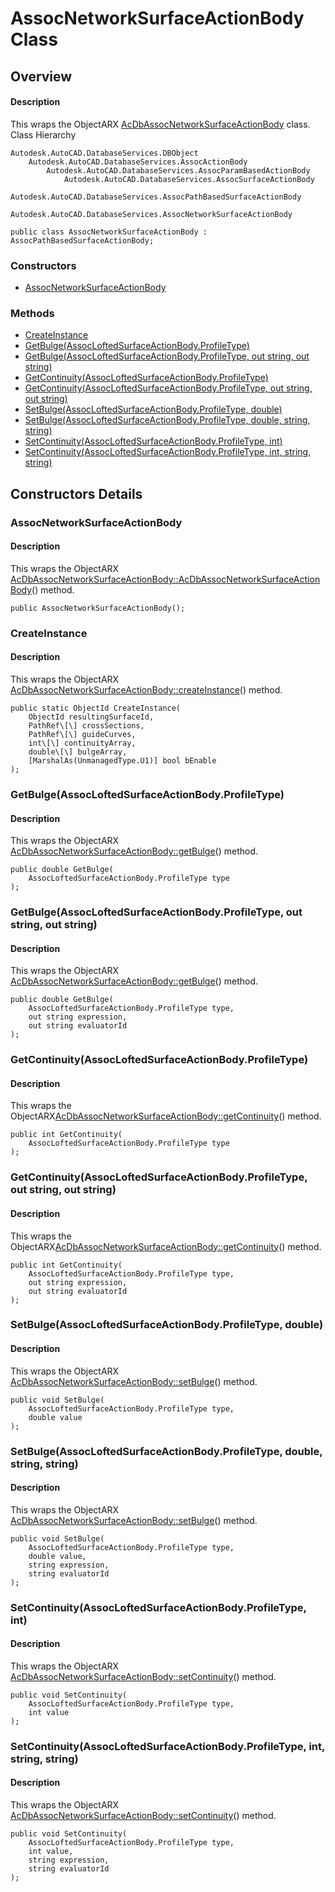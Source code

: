 # AssocNetworkSurfaceActionBody Class

## Overview

#### Description
This wraps the ObjectARX [AcDbAssocNetworkSurfaceActionBody](AcDbAssocNetworkSurfaceActionBody.md) class.
Class Hierarchy
```text
Autodesk.AutoCAD.DatabaseServices.DBObject
    Autodesk.AutoCAD.DatabaseServices.AssocActionBody
        Autodesk.AutoCAD.DatabaseServices.AssocParamBasedActionBody
            Autodesk.AutoCAD.DatabaseServices.AssocSurfaceActionBody
                Autodesk.AutoCAD.DatabaseServices.AssocPathBasedSurfaceActionBody
                    Autodesk.AutoCAD.DatabaseServices.AssocNetworkSurfaceActionBody
```

```text
public class AssocNetworkSurfaceActionBody : AssocPathBasedSurfaceActionBody;
```

### Constructors

- [AssocNetworkSurfaceActionBody](#assocnetworksurfaceactionbody)

### Methods

- [CreateInstance](#createinstance)
- [GetBulge(AssocLoftedSurfaceActionBody.ProfileType)](#getbulge(assocloftedsurfaceactionbody.profiletype))
- [GetBulge(AssocLoftedSurfaceActionBody.ProfileType, out string, out string)](#getbulge(assocloftedsurfaceactionbody.profiletype,-out-string,-out-string))
- [GetContinuity(AssocLoftedSurfaceActionBody.ProfileType)](#getcontinuity(assocloftedsurfaceactionbody.profiletype))
- [GetContinuity(AssocLoftedSurfaceActionBody.ProfileType, out string, out string)](#getcontinuity(assocloftedsurfaceactionbody.profiletype,-out-string,-out-string))
- [SetBulge(AssocLoftedSurfaceActionBody.ProfileType, double)](#setbulge(assocloftedsurfaceactionbody.profiletype,-double))
- [SetBulge(AssocLoftedSurfaceActionBody.ProfileType, double, string, string)](#setbulge(assocloftedsurfaceactionbody.profiletype,-double,-string,-string))
- [SetContinuity(AssocLoftedSurfaceActionBody.ProfileType, int)](#setcontinuity(assocloftedsurfaceactionbody.profiletype,-int))
- [SetContinuity(AssocLoftedSurfaceActionBody.ProfileType, int, string, string)](#setcontinuity(assocloftedsurfaceactionbody.profiletype,-int,-string,-string))


## Constructors Details

### AssocNetworkSurfaceActionBody

#### Description
This wraps the ObjectARX [AcDbAssocNetworkSurfaceActionBody::AcDbAssocNetworkSurfaceActionBody](AcDbAssocNetworkSurfaceActionBody__AcDbAssocNetworkSurfaceActionBody@AcDbAssocCreateImpObject.md)() method.
```text
public AssocNetworkSurfaceActionBody();
```

### CreateInstance

#### Description
This wraps the ObjectARX [AcDbAssocNetworkSurfaceActionBody::createInstance](AcDbAssocNetworkSurfaceActionBody__createInstance@AcDbObjectId_@AcArray_AcDbPathRef__@AcArray_AcDbPathRef__@AcArray_int__@AcArray_double__@bool@AcDbObjectId_.md)() method.
```text
public static ObjectId CreateInstance(
    ObjectId resultingSurfaceId, 
    PathRef\[\] crossSections, 
    PathRef\[\] guideCurves, 
    int\[\] continuityArray, 
    double\[\] bulgeArray, 
    [MarshalAs(UnmanagedType.U1)] bool bEnable
);
```

### GetBulge(AssocLoftedSurfaceActionBody.ProfileType)

#### Description
This wraps the ObjectARX [AcDbAssocNetworkSurfaceActionBody::getBulge](AcDbAssocNetworkSurfaceActionBody__getBulge@AcDbAssocLoftedSurfaceActionBody__ProfileType@double__@AcString_@AcString_@const.md)() method.
```text
public double GetBulge(
    AssocLoftedSurfaceActionBody.ProfileType type
);
```

### GetBulge(AssocLoftedSurfaceActionBody.ProfileType, out string, out string)

#### Description
This wraps the ObjectARX [AcDbAssocNetworkSurfaceActionBody::getBulge](AcDbAssocNetworkSurfaceActionBody__getBulge@AcDbAssocLoftedSurfaceActionBody__ProfileType@double__@AcString_@AcString_@const.md)() method.
```text
public double GetBulge(
    AssocLoftedSurfaceActionBody.ProfileType type, 
    out string expression, 
    out string evaluatorId
);
```

### GetContinuity(AssocLoftedSurfaceActionBody.ProfileType)

#### Description
This wraps the ObjectARX[AcDbAssocNetworkSurfaceActionBody::getContinuity](AcDbAssocNetworkSurfaceActionBody__getContinuity@AcDbAssocLoftedSurfaceActionBody__ProfileType@int__@AcString_@AcString_@const.md)() method.
```text
public int GetContinuity(
    AssocLoftedSurfaceActionBody.ProfileType type
);
```

### GetContinuity(AssocLoftedSurfaceActionBody.ProfileType, out string, out string)

#### Description
This wraps the ObjectARX[AcDbAssocNetworkSurfaceActionBody::getContinuity](AcDbAssocNetworkSurfaceActionBody__getContinuity@AcDbAssocLoftedSurfaceActionBody__ProfileType@int__@AcString_@AcString_@const.md)() method.
```text
public int GetContinuity(
    AssocLoftedSurfaceActionBody.ProfileType type, 
    out string expression, 
    out string evaluatorId
);
```

### SetBulge(AssocLoftedSurfaceActionBody.ProfileType, double)

#### Description
This wraps the ObjectARX [AcDbAssocNetworkSurfaceActionBody::setBulge](AcDbAssocNetworkSurfaceActionBody__setBulge@AcDbAssocLoftedSurfaceActionBody__ProfileType@double@AcString_@AcString_.md)() method.
```text
public void SetBulge(
    AssocLoftedSurfaceActionBody.ProfileType type, 
    double value
);
```

### SetBulge(AssocLoftedSurfaceActionBody.ProfileType, double, string, string)

#### Description
This wraps the ObjectARX [AcDbAssocNetworkSurfaceActionBody::setBulge](AcDbAssocNetworkSurfaceActionBody__setBulge@AcDbAssocLoftedSurfaceActionBody__ProfileType@double@AcString_@AcString_.md)() method.
```text
public void SetBulge(
    AssocLoftedSurfaceActionBody.ProfileType type, 
    double value, 
    string expression, 
    string evaluatorId
);
```

### SetContinuity(AssocLoftedSurfaceActionBody.ProfileType, int)

#### Description
This wraps the ObjectARX [AcDbAssocNetworkSurfaceActionBody::setContinuity](AcDbAssocNetworkSurfaceActionBody__setContinuity@AcDbAssocLoftedSurfaceActionBody__ProfileType@int@AcString_@AcString_.md)() method.
```text
public void SetContinuity(
    AssocLoftedSurfaceActionBody.ProfileType type, 
    int value
);
```

### SetContinuity(AssocLoftedSurfaceActionBody.ProfileType, int, string, string)

#### Description
This wraps the ObjectARX [AcDbAssocNetworkSurfaceActionBody::setContinuity](AcDbAssocNetworkSurfaceActionBody__setContinuity@AcDbAssocLoftedSurfaceActionBody__ProfileType@int@AcString_@AcString_.md)() method.
```text
public void SetContinuity(
    AssocLoftedSurfaceActionBody.ProfileType type, 
    int value, 
    string expression, 
    string evaluatorId
);
```
